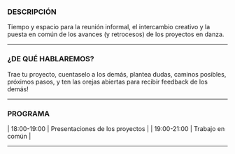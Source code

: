 
### DESCRIPCIÓN

Tiempo y espacio para la reunión informal, el intercambio creativo y la puesta en común de los avances (y retrocesos) de los proyectos en danza.

---

### ¿DE QUÉ HABLAREMOS?

Trae tu proyecto, cuentaselo a los demás, plantea dudas, caminos posibles, próximos pasos, y ten las orejas abiertas para recibir feedback de los demás!

---

### PROGRAMA

| 18:00-19:00   | Presentaciones de los proyectos |
| 19:00-21:00   | Trabajo en común |

---
